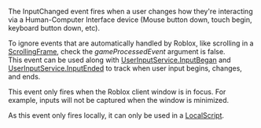 The InputChanged event fires when a user changes how they're interacting via a Human-Computer Interface device (Mouse button down, touch begin, keyboard button down, etc).

To ignore events that are automatically handled by Roblox, like scrolling in a [ScrollingFrame](https://developer.roblox.com/en-us/api-reference/class/ScrollingFrame), check the _gameProcessedEvent_ argument is false.  
This event can be used along with [UserInputService.InputBegan](https://developer.roblox.com/en-us/api-reference/event/UserInputService/InputBegan) and [UserInputService.InputEnded](https://developer.roblox.com/en-us/api-reference/event/UserInputService/InputEnded) to track when user input begins, changes, and ends.

This event only fires when the Roblox client window is in focus. For example, inputs will not be captured when the window is minimized.

As this event only fires locally, it can only be used in a [LocalScript](https://developer.roblox.com/en-us/api-reference/class/LocalScript).